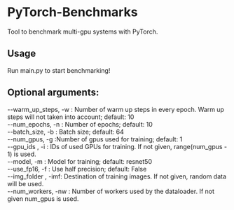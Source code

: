 # PyTorch-Benchmarks

Tool to benchmark multi-gpu systems with PyTorch.  
  
## Usage
Run main.py to start benchmarking!

## Optional arguments:
  --warm_up_steps, -w : Number of warm up steps in every epoch. Warm up steps will not taken into account; default: 10  
  --num_epochs, -n : Number of epochs; default: 10  
  --batch_size, -b : Batch size; default: 64  
  --num_gpus, -g :Number of gpus used for training; default: 1  
  --gpu_ids , -i : IDs of used GPUs for training. If not given, range(num_gpus - 1) is used.  
  --model, -m : Model for training; default: resnet50  
  --use_fp16, -f : Use half precision; default: False  
  --img_folder , -imf: Destination of training images. If not given, random data will be used.  
  --num_workers, -nw : Number of workers used by the dataloader. If not given num_gpus is used.
